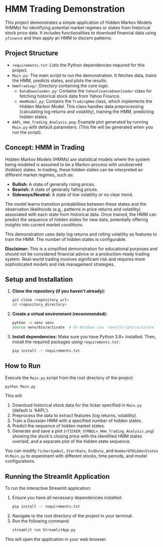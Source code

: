 # HMM Trading Demonstration

This project demonstrates a simple application of Hidden Markov Models (HMMs) for identifying potential market regimes or states from historical stock price data. It includes functionalities to download financial data using `yfinance` and then apply an HMM to discern patterns.

## Project Structure

- `requirements.txt`: Lists the Python dependencies required for this project.
- `Main.py`: The main script to run the demonstration. It fetches data, trains the HMM, predicts states, and plots the results.
- `HmmTrading/`: Directory containing the core logic.
    - `DataDownloader.py`: Contains the `YahooFinanceDownloader` class for fetching historical stock data from Yahoo Finance.
    - `HmmModel.py`: Contains the `TradingHmm` class, which implements the Hidden Markov Model. This class handles data preprocessing (calculating log returns and volatility), training the HMM, predicting hidden states.
- `AAPL_Hmm_Trading_Analysis.png`: Example plot generated by running `Main.py` with default parameters. (This file will be generated when you run the script).

## Concept: HMM in Trading

Hidden Markov Models (HMMs) are statistical models where the system being modeled is assumed to be a Markov process with unobserved (hidden) states. In trading, these hidden states can be interpreted as different market regimes, such as:

- **Bullish:** A state of generally rising prices.
- **Bearish:** A state of generally falling prices.
- **Sideways/Neutral:** A state of low volatility or no clear trend.

The model learns transition probabilities between these states and the observation likelihoods (e.g., patterns in price returns and volatility) associated with each state from historical data. Once trained, the HMM can predict the sequence of hidden states for new data, potentially offering insights into current market conditions.

This demonstration uses daily log returns and rolling volatility as features to train the HMM. The number of hidden states is configurable.

**Disclaimer:** This is a simplified demonstration for educational purposes and should not be considered financial advice or a production-ready trading system. Real-world trading involves significant risk and requires more sophisticated models and risk management strategies.

## Setup and Installation

1.  **Clone the repository (if you haven't already):**
    ```bash
    git clone <repository_url>
    cd <repository_directory>
    ```

2.  **Create a virtual environment (recommended):**
    ```bash
    python -m venv venv
    source venv/bin/activate  # On Windows use `venv\Scripts\activate`
    ```

3.  **Install dependencies:**
    Make sure you have Python 3.8+ installed. Then, install the required packages using `requirements.txt`:
    ```bash
    pip install -r requirements.txt
    ```

## How to Run

Execute the `Main.py` script from the root directory of the project:

```bash
python Main.py
```

This will:
1. Download historical stock data for the ticker specified in `Main.py` (default is 'AAPL').
2. Preprocess the data to extract features (log returns, volatility).
3. Train a Gaussian HMM with a specified number of hidden states.
4. Predict the sequence of hidden market states.
5. Generate and save a plot (`<TICKER_SYMBOL>_Hmm_Trading_Analysis.png`) showing the stock's closing price with the identified HMM states overlaid, and a separate plot of the hidden state sequence.

You can modify `TickerSymbol`, `StartDate`, `EndDate`, and `NumberOfHiddenStates` in `Main.py` to experiment with different stocks, time periods, and model configurations.

## Running the Streamlit Application

To run the interactive Streamlit application:

1. Ensure you have all necessary dependencies installed:
   ```bash
   pip install -r requirements.txt
   ```
2. Navigate to the root directory of the project in your terminal.
3. Run the following command:
   ```bash
   streamlit run StreamlitApp.py
   ```
This will open the application in your web browser.
